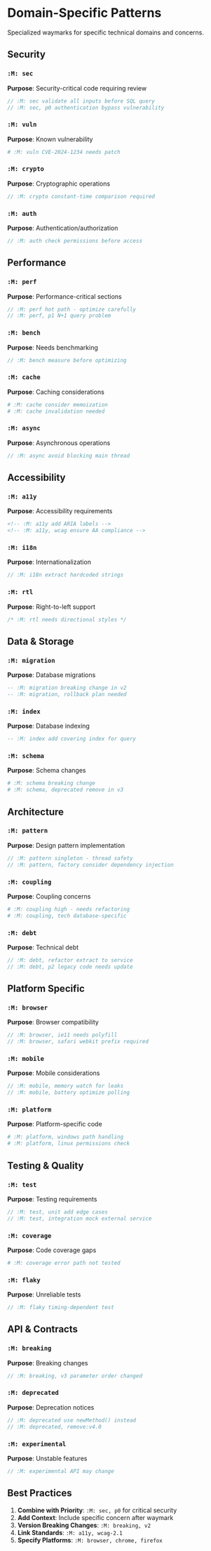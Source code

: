 # Domain-Specific Patterns
<!-- :M: tldr Specialized patterns for specific technical domains -->
<!-- :M: convention Domain-specific waymarks for security, performance, and more -->

Specialized waymarks for specific technical domains and concerns.

## Security

### `:M: sec`

**Purpose**: Security-critical code requiring review

```javascript
// :M: sec validate all inputs before SQL query
// :M: sec, p0 authentication bypass vulnerability
```

### `:M: vuln`

**Purpose**: Known vulnerability

```python
# :M: vuln CVE-2024-1234 needs patch
```

### `:M: crypto`

**Purpose**: Cryptographic operations

```go
// :M: crypto constant-time comparison required
```

### `:M: auth`

**Purpose**: Authentication/authorization

```java
// :M: auth check permissions before access
```

## Performance

### `:M: perf`

**Purpose**: Performance-critical sections

```rust
// :M: perf hot path - optimize carefully
// :M: perf, p1 N+1 query problem
```

### `:M: bench`

**Purpose**: Needs benchmarking

```go
// :M: bench measure before optimizing
```

### `:M: cache`

**Purpose**: Caching considerations

```python
# :M: cache consider memoization
# :M: cache invalidation needed
```

### `:M: async`

**Purpose**: Asynchronous operations

```javascript
// :M: async avoid blocking main thread
```

## Accessibility

### `:M: a11y`

**Purpose**: Accessibility requirements

```html
<!-- :M: a11y add ARIA labels -->
<!-- :M: a11y, wcag ensure AA compliance -->
```

### `:M: i18n`

**Purpose**: Internationalization

```javascript
// :M: i18n extract hardcoded strings
```

### `:M: rtl`

**Purpose**: Right-to-left support

```css
/* :M: rtl needs directional styles */
```

## Data & Storage

### `:M: migration`

**Purpose**: Database migrations

```sql
-- :M: migration breaking change in v2
-- :M: migration, rollback plan needed
```

### `:M: index`

**Purpose**: Database indexing

```sql
-- :M: index add covering index for query
```

### `:M: schema`

**Purpose**: Schema changes

```graphql
# :M: schema breaking change
# :M: schema, deprecated remove in v3
```

## Architecture

### `:M: pattern`

**Purpose**: Design pattern implementation

```java
// :M: pattern singleton - thread safety
// :M: pattern, factory consider dependency injection
```

### `:M: coupling`

**Purpose**: Coupling concerns

```python
# :M: coupling high - needs refactoring
# :M: coupling, tech database-specific
```

### `:M: debt`

**Purpose**: Technical debt

```javascript
// :M: debt, refactor extract to service
// :M: debt, p2 legacy code needs update
```

## Platform Specific

### `:M: browser`

**Purpose**: Browser compatibility

```javascript
// :M: browser, ie11 needs polyfill
// :M: browser, safari webkit prefix required
```

### `:M: mobile`

**Purpose**: Mobile considerations

```swift
// :M: mobile, memory watch for leaks
// :M: mobile, battery optimize polling
```

### `:M: platform`

**Purpose**: Platform-specific code

```python
# :M: platform, windows path handling
# :M: platform, linux permissions check
```

## Testing & Quality

### `:M: test`

**Purpose**: Testing requirements

```javascript
// :M: test, unit add edge cases
// :M: test, integration mock external service
```

### `:M: coverage`

**Purpose**: Code coverage gaps

```python
# :M: coverage error path not tested
```

### `:M: flaky`

**Purpose**: Unreliable tests

```go
// :M: flaky timing-dependent test
```

## API & Contracts

### `:M: breaking`

**Purpose**: Breaking changes

```typescript
// :M: breaking, v3 parameter order changed
```

### `:M: deprecated`

**Purpose**: Deprecation notices

```java
// :M: deprecated use newMethod() instead
// :M: deprecated, remove:v4.0
```

### `:M: experimental`

**Purpose**: Unstable features

```rust
// :M: experimental API may change
```

## Best Practices

1. **Combine with Priority**: `:M: sec, p0` for critical security
2. **Add Context**: Include specific concern after waymark
3. **Version Breaking Changes**: `:M: breaking, v2`
4. **Link Standards**: `:M: a11y, wcag-2.1`
5. **Specify Platforms**: `:M: browser, chrome, firefox`
